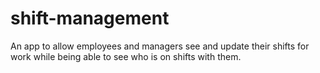 # shift-management
An app to allow employees and managers see and update their shifts for work while being able to see who is on shifts with them.
